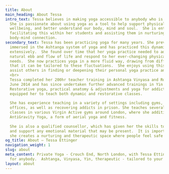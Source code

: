 ```yaml
---
title: About
main_heading: About Tessa
intro_text: Tessa believes in making yoga accessible to anybody who is interested.  
  She is passionate about using yoga as a tool to help support physical and mental 
  wellbeing, and better understand our body, mind and soul.  She is enthusiastic about 
  facilitating this within her students and assisting them in nurturing a compassionate 
  body-mind connection.
secondary_text: Tessa has been practicing yoga for many years. She previously became 
  immersed in the Ashtanga system of yoga and has practiced this dynamic style 
  extensively.  She found over time that her yoga practice needed to adjust to the 
  natural ebb and flow of life and respond to her ever-changing physical and emotional 
  needs.  She now practices yoga in a more fluid way, drawing from different styles, so 
  that it can be tailored to these fluctuations.  She enjoys using this approach to 
  assist others in finding or deepening their personal yoga practice and approach.
  <br>
  Tessa completed her 200hr teacher training in Ashtanga Vinyasa and Rocket yoga in 
  June 2014 and has since undertaken further advanced trainings in Yin & Yang yoga, 
  Restorative yoga, practical anatomy & adjustments and yoga for addictions.  This has 
  equipped her to teach both dynamic and restorative classes.
 
  She has experience teaching in a variety of settings including gyms, studios and 
  offices, as well as recovering addicts in prison. She teaches several public yoga 
  classes in various Virgin Active gyms around London, where she additionally teaches 
  AntiGravity Yoga, a form of aerial yoga and fitness.
 
  She is also a qualified counsellor, which has given her the skills to be able to hold 
  and support any emotional material that may be present.  It is important to Tessa that 
  she creates a nurturing and therapeutic space where people feel safe to be themselves.
og_title: About — Tessa Ettinger
navigation_weight: 1
slug: about
meta_content: Private Yoga - Crouch End, North London, with Tessa Ettinger.  Yoga
  for anybody.  Ashtanga, Vinyasa, Yin, therapeutic - tailored to your unique needs.
layout: about
---
```


<!-- do not add any text to this box directly, use the fields below instead -->
